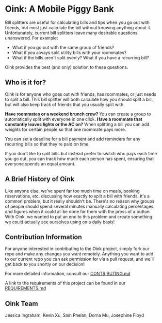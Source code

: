 # Oink: A Mobile Piggy Bank

Bill splitters are useful for calculating bills and tips when you go out with friends, but most just calculate the bill without knowing anything about it. Unfortunately, current bill splitters leave many desirable questions unanswered. For example:

- What if you go out with the same group of friends? 
- What if you always split utility bills with your roommates? 
- What if the bills aren't split evenly? What if you have a recurring bill? 

Oink provides the best (and only) solution to these questions.

## Who is it for?

Oink is for anyone who goes out with friends, has roommates, or just needs to split a bill.
This bill splitter will both calculate how you should split a bill, but will also keep track of friends that you usually split with. 

**Have roommates or a weekend brunch crew?** You can create a group to automatically split with everyone in one click.
**Have a roommate that constantly leaves lights or the AC on?** When splitting a bill you can add weights for certain people so that one roommate pays more.

You can set a deadline for a bill payment and add reminders for any recurring bills so that they're paid on time.

If you don't like to split bills but instead prefer to switch who pays each time you go out, you can track how much each person has spent, ensuring
that everyone spends an equal amount.

## A Brief History of Oink

Like anyone else, we've spent far too much time on meals, booking reservations, etc. discussing how exactly to split a bill with friends. It's a common problem, but it really shouldn't be. There's no reason why groups of people should spend several minutes manually calculating percentages and figures when it could all be done for them with the press of a button. With Oink, we wanted to put an end to this problem and create something we could actually see ourselves using on a daily basis!

## Contribution Information

For anyone interested in contributing to the Oink project, simply fork our repo and make any changes you want remotely. Anything you want to add to our current repo you can ask permission for via a pull request, and we'll get back to you shortly on our decision!

For more detailed information, consult our [CONTRIBUTING.md](https://github.com/nyu-software-engineering/oink/blob/master/CONTRIBUTING.md)

A link to the requirements of this project can be found in our [REQUIREMENTS.md](https://github.com/nyu-software-engineering/oink/blob/master/REQUIREMENTS.md) 

## Oink Team 
Jessica Ingraham, Kevin Xu, Sam Phelan, Dorna Mu, Josephine Floyd
